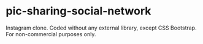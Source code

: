 # pic-sharing-social-network
Instagram clone. Coded without any external library, except CSS Bootstrap.
For non-commercial purposes only.
